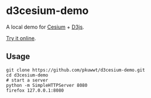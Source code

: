 # d3cesium-demo

A local demo for [Cesium](https://cesiumjs.org) + [D3js](https://d3js.org/).

[Try it online](https://pkuwwt.github.io/d3cesium-demo/).

## Usage

    git clone https://github.com/pkuwwt/d3cesium-demo.git
    cd d3cesium-demo
    # start a server
    python -m SimpleHTTPServer 8080
    firefox 127.0.0.1:8080
  
